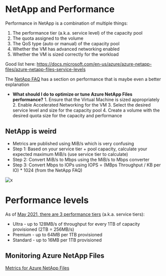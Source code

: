 # NetApp and Performance

Performance in NetApp is a combination of multiple things:
1. The performance tier (a.k.a. service level) of the capacity pool
2. The quota assigned to the volume
3. The QoS type (auto or manual) of the capacity pool
4. Whether the VM has advanced networking enabled
5. Whether the VM is sized correctly for the workload

Good list here: https://docs.microsoft.com/en-us/azure/azure-netapp-files/azure-netapp-files-service-levels

The [NetApp FAQ](https://docs.microsoft.com/en-us/azure/azure-netapp-files/azure-netapp-files-faqs) has a section on performance that is maybe even a better explanation
- **What should I do to optimize or tune Azure NetApp Files performance?**
      1. Ensure that the Virtual Machine is sized appropriately
      2. Enable Accelerated Networking for the VM
      3. Select the desired service level and size for the capacity pool
      4. Create a volume with the desired quota size for the capacity and performance

## NetApp is weird
-	Metrics are published using MiB/s which is very confusing
-	Step 1: Based on your service tier + pool capacity, calculate your expected maximum MiB/s (use service tier to calculate)
-	Step 2: Convert MiB/s to Mbps using the MiB/s to Mbps converter
-	Step 3: Convert Mbps to IOPs using IOPS = (MBps Throughput / KB per IO) * 1024 (from the NetApp FAQ)


![x](https://docs.microsoft.com/en-us/azure/media/azure-netapp-files/azure-netapp-files-service-levels.png)

# Performance levels

As of [May 2021, there are 3 performance tiers](https://docs.microsoft.com/en-us/azure/azure-netapp-files/azure-netapp-files-service-levels) (a.k.a. service tiers):
- Ultra - up to 128MB/s of throughput for every 1TB of capacity provisioned (2TB = 256MB/s)
- Premium - up to 64MB per 1TB provisioned
- Standard - up to 16MB per 1TB provisioned

## Monitoring Azure NetApp Files

[Metrics for Azure NetApp Files](https://docs.microsoft.com/en-us/azure/azure-netapp-files/azure-netapp-files-metrics)
